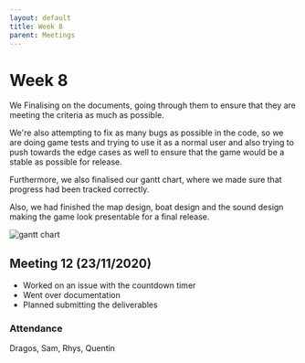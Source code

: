 ```yaml
---
layout: default
title: Week 8
parent: Meetings
---
```


# Week 8

We Finalising on the documents, going through them to ensure that they are meeting the criteria as much as possible.

We're also attempting to fix as many bugs as possible in the code, so we are doing game tests and trying to use it as a normal user and also trying to push towards the edge cases as well to ensure that the game would be a stable as possible for release.

Furthermore, we also finalised our gantt chart, where we made sure that progress had been tracked correctly.

Also, we had finished the map design, boat design and the sound design making the game look presentable for a final release.

![gantt chart](../assets/static/week8.png "Gantt chart")

## Meeting 12 (23/11/2020)

- Worked on an issue with the countdown timer
- Went over documentation
- Planned submitting the deliverables

### Attendance

Dragos, Sam, Rhys, Quentin
